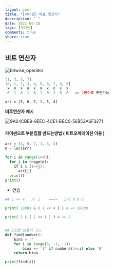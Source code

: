 ```yaml
---
layout: post
title: "[파이썬] 비트 연산자"
description: " "
date: 2021-06-18
tags: [파이썬]
comments: true
share: true
---
```



## 비트 연산자

![bitwise_operator](https://image.slidesharecdn.com/15-bitwiseoperators-130815152621-phpapp02/95/15-bitwise-operators-3-638.jpg?cb=1376580623)

```python
[1, 3, 5, 7]
[0, 1, 2, 3, 4, 5, 6, 7, 8, 9]
 x  o  x  o  x  o  x  o  x  x
 0  1  0  1  0  1  0  1  0  0   => 2진수로 표현가능
```



```
arr = [3, 6, 7, 1, 5, 4]
```



**비트연산자 예시**

![9A04CBE9-8EEC-4CE1-BBC0-56B53A6F3271](img/9A04CBE9-8EEC-4CE1-BBC0-56B53A6F3271.png)





#### 파이썬으로 부분집합 만드는방법 ( 비트오퍼레이션 이용 )

```python
arr = [3, 6, 7, 1, 5, 4]
n = len(arr)

for i in range(1<<n):
  for j in rnage(n):
    if i & (1<<j):
      arr[i]
  print()
print()
```



- 연습

```python
## 1 << 4   // 1    ===>   1 0 0 0 0

print( 10001 & ( 1 << 4 ) ) # => 10000

print( 2 & ( 1 << 1 ) ) # => 2


## 2진법 만들기 코드
def find(number):
    bina = ''
    for i in range(3, -1, -1):
        bina += '1' if number&(1<<i) else '0'
    return bina

print(find(4))
```

